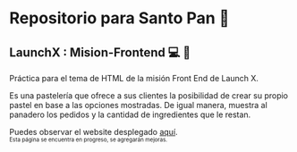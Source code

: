 # Repositorio para Santo Pan 🍰 
## LaunchX : Mision-Frontend 💻 🚀

Práctica para el tema de HTML de la misión Front End de Launch X.

Es una pastelería que ofrece a sus clientes la posibilidad de crear su propio pastel en base a las opciones mostradas.
De igual manera, muestra al panadero los pedidos y la cantidad de ingredientes que le restan.

Puedes observar el website desplegado [aquí](https://santo-pan.netlify.app/).
<br>
<sub><sup>Esta página se encuentra en progreso, se agregarán mejoras.</sup></sup>

